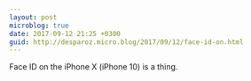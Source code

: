 ```yaml
---
layout: post
microblog: true
date: 2017-09-12 21:25 +0300
guid: http://desparoz.micro.blog/2017/09/12/face-id-on.html
---
```

Face ID on the iPhone X (iPhone 10) is a thing.
